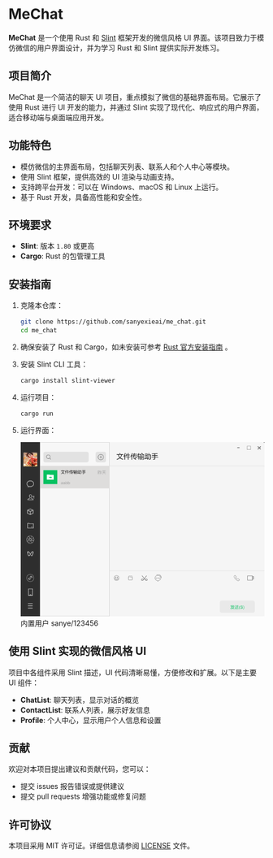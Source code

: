 
# MeChat

**MeChat** 是一个使用 Rust 和 [Slint](https://slint-ui.com/) 框架开发的微信风格 UI 界面。该项目致力于模仿微信的用户界面设计，并为学习 Rust 和 Slint 提供实际开发练习。

## 项目简介

MeChat 是一个简洁的聊天 UI 项目，重点模拟了微信的基础界面布局。它展示了使用 Rust 进行 UI 开发的能力，并通过 Slint 实现了现代化、响应式的用户界面，适合移动端与桌面端应用开发。

## 功能特色

- 模仿微信的主界面布局，包括聊天列表、联系人和个人中心等模块。
- 使用 Slint 框架，提供高效的 UI 渲染与动画支持。
- 支持跨平台开发：可以在 Windows、macOS 和 Linux 上运行。
- 基于 Rust 开发，具备高性能和安全性。

## 环境要求

- **Slint**: 版本 `1.80` 或更高
- **Cargo**: Rust 的包管理工具

## 安装指南

1. 克隆本仓库：

   ```bash
   git clone https://github.com/sanyexieai/me_chat.git
   cd me_chat
   ```

2. 确保安装了 Rust 和 Cargo，如未安装可参考 [Rust 官方安装指南](https://www.rust-lang.org/tools/install) 。

3. 安装 Slint CLI 工具：

   ```bash
   cargo install slint-viewer
   ```

4. 运行项目：

   ```bash
   cargo run
   ```

5. 运行界面：

   ![聊天界面](doc/page.png)
   内置用户 sanye/123456

## 使用 Slint 实现的微信风格 UI

项目中各组件采用 Slint 描述，UI 代码清晰易懂，方便修改和扩展。以下是主要 UI 组件：

- **ChatList**: 聊天列表，显示对话的概览
- **ContactList**: 联系人列表，展示好友信息
- **Profile**: 个人中心，显示用户个人信息和设置

## 贡献

欢迎对本项目提出建议和贡献代码，您可以：

- 提交 issues 报告错误或提供建议
- 提交 pull requests 增强功能或修复问题

## 许可协议

本项目采用 MIT 许可证。详细信息请参阅 [LICENSE](LICENSE) 文件。
